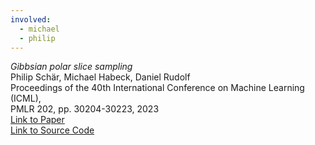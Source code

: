 ```yaml
---
involved:
  - michael
  - philip
---
```


*Gibbsian polar slice sampling*  
Philip Schär, Michael Habeck, Daniel Rudolf  
Proceedings of the 40th International Conference on Machine Learning (ICML),  
PMLR 202, pp. 30204-30223, 2023  
[Link to Paper](https://proceedings.mlr.press/v202/schar23a.html)  
[Link to Source Code](https://github.com/microscopic-image-analysis/Gibbsian_Polar_Slice_Sampling)
